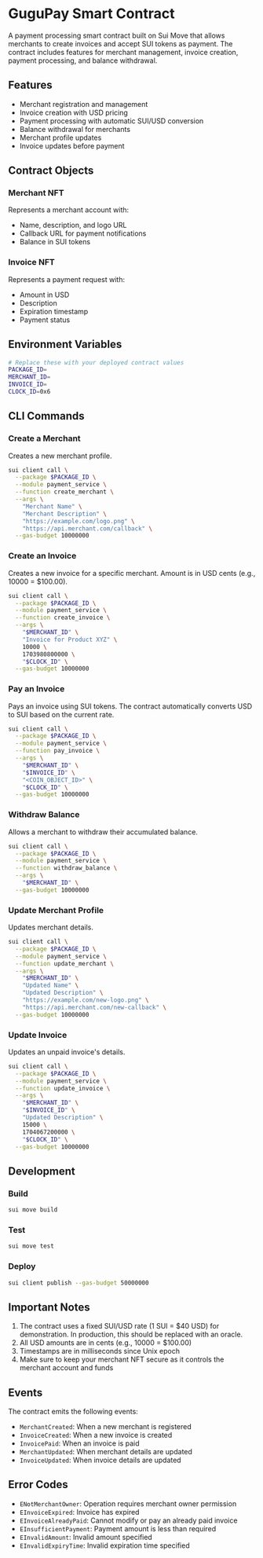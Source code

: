 # GuguPay Smart Contract

A payment processing smart contract built on Sui Move that allows merchants to create invoices and accept SUI tokens as payment. The contract includes features for merchant management, invoice creation, payment processing, and balance withdrawal.

## Features

- Merchant registration and management
- Invoice creation with USD pricing
- Payment processing with automatic SUI/USD conversion
- Balance withdrawal for merchants
- Merchant profile updates
- Invoice updates before payment

## Contract Objects

### Merchant NFT

Represents a merchant account with:

- Name, description, and logo URL
- Callback URL for payment notifications
- Balance in SUI tokens

### Invoice NFT

Represents a payment request with:

- Amount in USD
- Description
- Expiration timestamp
- Payment status

## Environment Variables

```bash
# Replace these with your deployed contract values
PACKAGE_ID=
MERCHANT_ID=
INVOICE_ID=
CLOCK_ID=0x6
```

## CLI Commands

### Create a Merchant

Creates a new merchant profile.

```bash
sui client call \
  --package $PACKAGE_ID \
  --module payment_service \
  --function create_merchant \
  --args \
    "Merchant Name" \
    "Merchant Description" \
    "https://example.com/logo.png" \
    "https://api.merchant.com/callback" \
  --gas-budget 10000000
```

### Create an Invoice

Creates a new invoice for a specific merchant. Amount is in USD cents (e.g., 10000 = $100.00).

```bash
sui client call \
  --package $PACKAGE_ID \
  --module payment_service \
  --function create_invoice \
  --args \
    "$MERCHANT_ID" \
    "Invoice for Product XYZ" \
    10000 \
    1703980800000 \
    "$CLOCK_ID" \
  --gas-budget 10000000
```

### Pay an Invoice

Pays an invoice using SUI tokens. The contract automatically converts USD to SUI based on the current rate.

```bash
sui client call \
  --package $PACKAGE_ID \
  --module payment_service \
  --function pay_invoice \
  --args \
    "$MERCHANT_ID" \
    "$INVOICE_ID" \
    "<COIN_OBJECT_ID>" \
    "$CLOCK_ID" \
  --gas-budget 10000000
```

### Withdraw Balance

Allows a merchant to withdraw their accumulated balance.

```bash
sui client call \
  --package $PACKAGE_ID \
  --module payment_service \
  --function withdraw_balance \
  --args \
    "$MERCHANT_ID" \
  --gas-budget 10000000
```

### Update Merchant Profile

Updates merchant details.

```bash
sui client call \
  --package $PACKAGE_ID \
  --module payment_service \
  --function update_merchant \
  --args \
    "$MERCHANT_ID" \
    "Updated Name" \
    "Updated Description" \
    "https://example.com/new-logo.png" \
    "https://api.merchant.com/new-callback" \
  --gas-budget 10000000
```

### Update Invoice

Updates an unpaid invoice's details.

```bash
sui client call \
  --package $PACKAGE_ID \
  --module payment_service \
  --function update_invoice \
  --args \
    "$MERCHANT_ID" \
    "$INVOICE_ID" \
    "Updated Description" \
    15000 \
    1704067200000 \
    "$CLOCK_ID" \
  --gas-budget 10000000
```

## Development

### Build

```bash
sui move build
```

### Test

```bash
sui move test
```

### Deploy

```bash
sui client publish --gas-budget 50000000
```

## Important Notes

1. The contract uses a fixed SUI/USD rate (1 SUI = $40 USD) for demonstration. In production, this should be replaced with an oracle.
2. All USD amounts are in cents (e.g., 10000 = $100.00)
3. Timestamps are in milliseconds since Unix epoch
4. Make sure to keep your merchant NFT secure as it controls the merchant account and funds

## Events

The contract emits the following events:

- `MerchantCreated`: When a new merchant is registered
- `InvoiceCreated`: When a new invoice is created
- `InvoicePaid`: When an invoice is paid
- `MerchantUpdated`: When merchant details are updated
- `InvoiceUpdated`: When invoice details are updated

## Error Codes

- `ENotMerchantOwner`: Operation requires merchant owner permission
- `EInvoiceExpired`: Invoice has expired
- `EInvoiceAlreadyPaid`: Cannot modify or pay an already paid invoice
- `EInsufficientPayment`: Payment amount is less than required
- `EInvalidAmount`: Invalid amount specified
- `EInvalidExpiryTime`: Invalid expiration time specified
